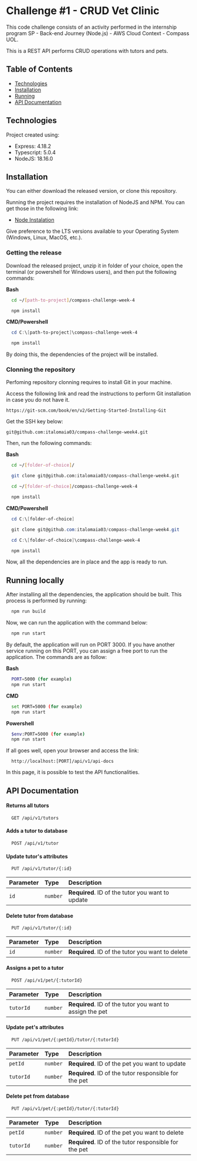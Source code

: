 # Challenge #1 - CRUD Vet Clinic

This code challenge consists of an activity performed in the internship program SP - Back-end Journey (Node.js) - AWS Cloud Context - Compass UOL.

This is a REST API performs CRUD operations with tutors and pets.

## Table of Contents

-   [Technologies](#technologies)
-   [Installation](#technologies)
-   [Running](#running-locally)
-   [API Documentation](#api-documentation)

## Technologies

Project created using:

-   Express: 4.18.2
-   Typescript: 5.0.4
-   NodeJS: 18.16.0

## Installation

You can either download the released version, or clone this repository.

Running the project requires the installation of NodeJS and NPM. You can get those in the following link:

-   [Node Instalation](https://nodejs.org/en)

Give preference to the LTS versions available to your Operating System (Windows, Linux, MacOS, etc.).

### Getting the release

Download the released project, unzip it in folder of your choice, open the terminal (or powershell for Windows users), and then put the following commands:

**Bash**

```bash
  cd ~/[path-to-project]/compass-challenge-week-4

  npm install
```

**CMD/Powershell**

```powershell
  cd C:\[path-to-project]\compass-challenge-week-4

  npm install
```

By doing this, the dependencies of the project will be installed.

### Clonning the repository

Perfoming repository clonning requires to install Git in your machine.

Access the following link and read the instructions to perform Git installation in case you do not have it.

```
https://git-scm.com/book/en/v2/Getting-Started-Installing-Git
```

Get the SSH key below:

```
git@github.com:italomaia03/compass-challenge-week4.git
```

Then, run the following commands:

**Bash**

```bash
  cd ~/[folder-of-choice]/

  git clone git@github.com:italomaia03/compass-challenge-week4.git

  cd ~/[folder-of-choice]/compass-challenge-week-4

  npm install
```

**CMD/Powershell**

```powershell
  cd C:\[folder-of-choice]

  git clone git@github.com:italomaia03/compass-challenge-week4.git

  cd C:\[folder-of-choice]\compass-challenge-week-4

  npm install
```

Now, all the dependencies are in place and the app is ready to run.

## Running locally

After installing all the dependencies, the application should be built. This process is performed by running:

```bash
  npm run build
```

Now, we can run the application with the command below:

```bash
  npm run start
```

By default, the application will run on PORT 3000. If you have another service running on this PORT, you can assign a free port to run the application. The commands are as follow:

**Bash**

```bash
  PORT=5000 (for example)
  npm run start
```

**CMD**

```bash
  set PORT=5000 (for example)
  npm run start
```

**Powershell**

```bash
  $env:PORT=5000 (for example)
  npm run start
```

If all goes well, open your browser and access the link:

```
  http://localhost:[PORT]/api/v1/api-docs
```

In this page, it is possible to test the API functionalities.

## API Documentation

#### Returns all tutors

```http
  GET /api/v1/tutors
```

#### Adds a tutor to database

```http
  POST /api/v1/tutor
```

#### Update tutor's attributes

```http
  PUT /api/v1/tutor/{:id}
```

| Parameter | Type     | Description                                      |
| :-------- | :------- | :----------------------------------------------- |
| `id`      | `number` | **Required**. ID of the tutor you want to update |

#### Delete tutor from database

```http
  PUT /api/v1/tutor/{:id}
```

| Parameter | Type     | Description                                      |
| :-------- | :------- | :----------------------------------------------- |
| `id`      | `number` | **Required**. ID of the tutor you want to delete |

#### Assigns a pet to a tutor

```http
  POST /api/v1/pet/{:tutorId}
```

| Parameter | Type     | Description                                              |
| :-------- | :------- | :------------------------------------------------------- |
| `tutorId` | `number` | **Required**. ID of the tutor you want to assign the pet |

#### Update pet's attributes

```http
  PUT /api/v1/pet/{:petId}/tutor/{:tutorId}
```

| Parameter | Type     | Description                                           |
| :-------- | :------- | :---------------------------------------------------- |
| `petId`   | `number` | **Required**. ID of the pet you want to update        |
| `tutorId` | `number` | **Required**. ID of the tutor responsible for the pet |

#### Delete pet from database

```http
  PUT /api/v1/pet/{:petId}/tutor/{:tutorId}
```

| Parameter | Type     | Description                                           |
| :-------- | :------- | :---------------------------------------------------- |
| `petId`   | `number` | **Required**. ID of the pet you want to delete        |
| `tutorId` | `number` | **Required**. ID of the tutor responsible for the pet |
